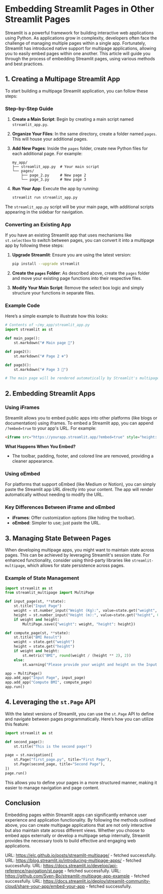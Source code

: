 # Embedding Streamlit Pages in Other Streamlit Pages

Streamlit is a powerful framework for building interactive web applications using Python. As applications grow in complexity, developers often face the challenge of managing multiple pages within a single app. Fortunately, Streamlit has introduced native support for multipage applications, allowing you to easily embed pages within one another. This article will guide you through the process of embedding Streamlit pages, using various methods and best practices.

## 1. Creating a Multipage Streamlit App

To start building a multipage Streamlit application, you can follow these steps:

### Step-by-Step Guide

1. **Create a Main Script**: Begin by creating a main script named `streamlit_app.py`.

2. **Organize Your Files**: In the same directory, create a folder named `pages`. This will house your additional pages.

3. **Add New Pages**: Inside the `pages` folder, create new Python files for each additional page. For example:
   ```
   my_app/
   ├── streamlit_app.py  # Your main script
   └── pages/
       ├── page_2.py     # New page 2
       └── page_3.py     # New page 3
   ```

4. **Run Your App**: Execute the app by running:
   ```bash
   streamlit run streamlit_app.py
   ```

The `streamlit_app.py` script will be your main page, with additional scripts appearing in the sidebar for navigation.

### Converting an Existing App

If you have an existing Streamlit app that uses mechanisms like `st.selectbox` to switch between pages, you can convert it into a multipage app by following these steps:

1. **Upgrade Streamlit**: Ensure you are using the latest version:
   ```bash
   pip install --upgrade streamlit
   ```

2. **Create the `pages` Folder**: As described above, create the `pages` folder and move your existing page functions into their respective files.

3. **Modify Your Main Script**: Remove the select box logic and simply structure your functions in separate files.

### Example Code

Here’s a simple example to illustrate how this looks:

```python
# Contents of ~/my_app/streamlit_app.py
import streamlit as st

def main_page():
    st.markdown("# Main page 🎉")

def page2():
    st.markdown("# Page 2 ❄️")

def page3():
    st.markdown("# Page 3 🎈")

# The main page will be rendered automatically by Streamlit's multipage support.
```

## 2. Embedding Streamlit Apps

### Using iFrames

Streamlit allows you to embed public apps into other platforms (like blogs or documentation) using iframes. To embed a Streamlit app, you can append `/?embed=true` to your app's URL. For example:

```html
<iframe src="https://yourapp.streamlit.app/?embed=true" style="height: 450px; width: 100%;"></iframe>
```

**What Happens When You Embed?**
- The toolbar, padding, footer, and colored line are removed, providing a cleaner appearance.

### Using oEmbed

For platforms that support oEmbed (like Medium or Notion), you can simply paste the Streamlit app URL directly into your content. The app will render automatically without needing to modify the URL.

### Key Differences Between iFrame and oEmbed
- **iFrames**: Offer customization options (like hiding the toolbar).
- **oEmbed**: Simpler to use; just paste the URL.

## 3. Managing State Between Pages

When developing multipage apps, you might want to maintain state across pages. This can be achieved by leveraging Streamlit's session state. For enhanced functionality, consider using third-party libraries like `streamlit-multipage`, which allows for state persistence across pages.

### Example of State Management

```python
import streamlit as st
from streamlit_multipage import MultiPage

def input_page(st, **state):
    st.title("Input Page")
    weight = st.number_input("Weight (Kg):", value=state.get("weight", 0.0))
    height = st.number_input("Height (m):", value=state.get("height", 0.0))
    if weight and height:
        MultiPage.save({"weight": weight, "height": height})

def compute_page(st, **state):
    st.title("BMI Result")
    weight = state.get("weight")
    height = state.get("height")
    if weight and height:
        st.metric("BMI", round(weight / (height ** 2), 2))
    else:
        st.warning("Please provide your weight and height on the Input Page.")

app = MultiPage()
app.add_app("Input Page", input_page)
app.add_app("Compute BMI", compute_page)
app.run()
```

## 4. Leveraging the `st.Page` API

With the latest versions of Streamlit, you can use the `st.Page` API to define and navigate between pages programmatically. Here’s how you can utilize this feature:

```python
import streamlit as st

def second_page():
    st.title("This is the second page!")

page = st.navigation([
    st.Page("first_page.py", title="First Page"),
    st.Page(second_page, title="Second Page"),
])
page.run()
```

This allows you to define your pages in a more structured manner, making it easier to manage navigation and page content.

## Conclusion

Embedding pages within Streamlit apps can significantly enhance user experience and application functionality. By following the methods outlined above, you can create multipage applications that are not only interactive but also maintain state across different views. Whether you choose to embed apps externally or develop a multipage setup internally, Streamlit provides the necessary tools to build effective and engaging web applications.

URL: https://elc.github.io/posts/streamlit-multipage/ - fetched successfully.
URL: https://blog.streamlit.io/introducing-multipage-apps/ - fetched successfully.
URL: https://docs.streamlit.io/develop/api-reference/navigation/st.page - fetched successfully.
URL: https://github.com/Sven-Bo/streamlit-multipage-app-example - fetched successfully.
URL: https://docs.streamlit.io/deploy/streamlit-community-cloud/share-your-app/embed-your-app - fetched successfully.